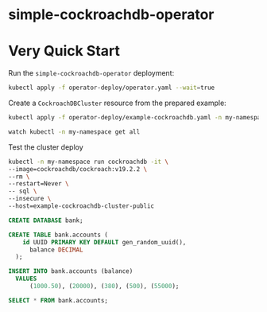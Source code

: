 # simple-cockroachdb-operator

# Very Quick Start

Run the `simple-cockroachdb-operator` deployment:

```bash
kubectl apply -f operator-deploy/operator.yaml --wait=true
```

Create a `CockroachDBCluster` resource from the prepared example:

```bash
kubectl apply -f operator-deploy/example-cockroachdb.yaml -n my-namespace

watch kubectl -n my-namespace get all
```

Test the cluster deploy

```bash
kubectl -n my-namespace run cockroachdb -it \
--image=cockroachdb/cockroach:v19.2.2 \
--rm \
--restart=Never \
-- sql \
--insecure \
--host=example-cockroachdb-cluster-public
```

```sql
CREATE DATABASE bank;

CREATE TABLE bank.accounts (
    id UUID PRIMARY KEY DEFAULT gen_random_uuid(),
      balance DECIMAL
  );

INSERT INTO bank.accounts (balance)
  VALUES
      (1000.50), (20000), (380), (500), (55000);

SELECT * FROM bank.accounts;
```
